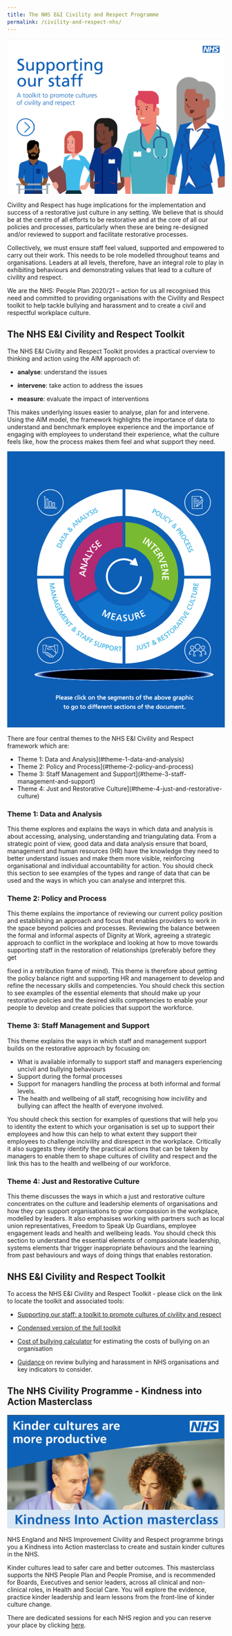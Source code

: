 ```yaml
---
title: The NHS E&I Civility and Respect Programme
permalink: /civility-and-respect-nhs/
---
```


![](../assets/images/C&R%20Supporting%20Our%20Staff%20Picture.png)

Civility and Respect has huge implications for the implementation and success of a restorative just culture in any setting. We believe that is should be at the centre of all efforts to be restorative and at the core of all our policies and processes, particularly when these are being re-designed and/or reviewed to support and facilitate restorative processes.

Collectively, we must ensure staff feel valued, supported and empowered to carry out their work. This needs to be role modelled throughout teams and organisations. Leaders at all levels, therefore, have an integral role to play in exhibiting behaviours and demonstrating values that lead to a culture of civility and respect.

We are the NHS: People Plan 2020/21 – action for us all recognised this need and committed to providing organisations with the Civility and Respect toolkit to help tackle bullying and harassment and to create a civil and respectful workplace culture.

## The NHS E&I Civility and Respect Toolkit

The NHS E&I Civility and Respect Toolkit provides a practical overview to thinking and action using the AIM approach of:

* **analyse**: understand the issues

* **intervene**: take action to address the issues

* **measure**: evaluate the impact of interventions

This makes underlying issues easier to analyse, plan for and intervene. Using the AIM model, the framework highlights the importance of data to understand and benchmark employee experience and the importance of engaging with employees to understand their experience, what the culture feels like, how the process makes them feel and what support they need.

![](../assets/images/NHS%20C&R%20Framework.png)

There are four central themes to the NHS E&I Civility and Respect framework which are:

* Theme 1: Data and Analysis](#theme-1-data-and-analysis)
* Theme 2: Policy and Process](#theme-2-policy-and-process)
* Theme 3: Staff Management and Support](#theme-3-staff-management-and-support)
* Theme 4: Just and Restorative Culture](#theme-4-just-and-restorative-culture)

### Theme 1: Data and Analysis

This theme explores and explains the ways in which data and analysis is about accessing, analysing, understanding and triangulating data. From a strategic point of view, good data and data analysis ensure that board, management and human resources (HR) have the knowledge they need to better understand issues and make them more visible, reinforcing organisational and individual accountability for action.  You should check this section to see examples of the types and range of data that can be used and the ways in which you can analyse and interpret this.

### Theme 2: Policy and Process

This theme explains the importance of reviewing our current policy position and establishing an approach and focus that enables providers to work in the space beyond policies and processes. Reviewing the balance between the formal and informal aspects of Dignity at Work, agreeing a strategic approach to conflict in the workplace and looking at how to move towards supporting staff in the restoration of relationships (preferably before they get

fixed in a retribution frame of mind). This theme is therefore about getting the policy balance right and supporting HR and management to develop and refine the necessary skills and competencies. You should check this section to see examples of the essential elements that should make up your restorative policies and the desired skills competencies to enable your people to develop and create policies that support the workforce.

### Theme 3: Staff Management and Support

This theme explains the ways in which staff and management support builds on the restorative approach by focusing on:

* What is available informally to support staff and managers experiencing uncivil and bullying behaviours
* Support during the formal processes
* Support for managers handling the process at both informal and formal levels.
* The health and wellbeing of all staff, recognising how incivility and bullying can affect the health of everyone involved.

You should check this section for examples of questions that will help you to identity the extent to which your organisation is set up to support their employees and how this can help to what extent they support their employees to challenge incivility and disrespect in the workplace. Critically it also suggests they identify the practical actions that can be taken by managers to enable them to shape cultures of civility and respect and the link this has to the health and wellbeing of our workforce.

### Theme 4: Just and Restorative Culture

This theme discusses the ways in which a just and restorative culture concentrates on the culture and leadership elements of organisations and how they can support organisations to grow compassion in the workplace, modelled by leaders. It also emphasises working with partners such as local union representatives, Freedom to Speak Up Guardians, employee engagement leads and health and wellbeing leads. You should check this section to understand the essential elements of compassionate leadership, systems elements thar trigger inappropriate behaviours and the learning from past behaviours and ways of doing things that enables restoration.

## NHS E&I Civility and Respect Toolkit

To access the NHS E&I Civility and Respect Toolkit - please click on the link to locate the toolkit and associated tools: 

* [Supporting our staff: a toolkit to promote cultures of civility and respect](https://www.socialpartnershipforum.org/media/177307/NHSi-Civility-and-Respect-Toolkit-v9.pdf)

* [Condensed version of the full toolkit](https://www.socialpartnershipforum.org/media/177303/Shortened-Version-Civility-Respect-Toolkit-v5.pdf)

* [Cost of bullying calculator](https://www.socialpartnershipforum.org/media/178908/Copy-of-Estimating-the-cost-of-bullying-to-an-organisation-tool-v5.xlsx) for estimating the costs of bullying on an organisation

* [Guidance](https://www.socialpartnershipforum.org/media/177346/Commissioning-external-consultants-to-review-bullying-and-harassment-in-NHS-organisations-Jan-2021.pdf) on review bullying and harassment in NHS organisations and key indicators to consider. 


## The NHS Civility Programme -  Kindness into Action Masterclass

![Kindness Into Action](../assets/images/Kindness%20Into%20Action%20masterclass.png)

NHS England and NHS Improvement Civility and Respect programme brings you a Kindness into Action masterclass to create and sustain kinder cultures in the NHS.

Kinder cultures lead to safer care and better outcomes. This masterclass supports the NHS People Plan and People Promise, and is recommended for Boards, Executives and senior leaders, across all clinical and non-clinical roles, in Health and Social Care. You will explore the evidence, practice kinder leadership and learn lessons from the front-line of kinder culture change.

There are dedicated sessions for each NHS region and you can reserve your place by clicking [here](https://akind.life/KindnessIntoAction.html).